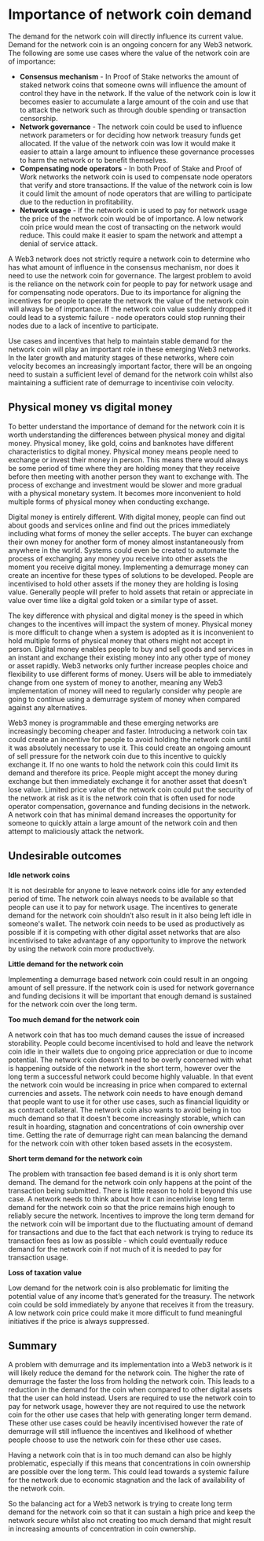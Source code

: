 # Importance of network coin demand

The demand for the network coin will directly influence its current value. Demand for the network coin is an ongoing concern for any Web3 network. The following are some use cases where the value of the network coin are of importance:

* **Consensus mechanism** - In Proof of Stake networks the amount of staked network coins that someone owns will influence the amount of control they have in the network. If the value of the network coin is low it becomes easier to accumulate a large amount of the coin and use that to attack the network such as through double spending or transaction censorship.
* **Network governance** - The network coin could be used to influence network parameters or for deciding how network treasury funds get allocated. If the value of the network coin was low it would make it easier to attain a large amount to influence these governance processes to harm the network or to benefit themselves.
* **Compensating node operators** - In both Proof of Stake and Proof of Work networks the network coin is used to compensate node operators that verify and store transactions. If the value of the network coin is low it could limit the amount of node operators that are willing to participate due to the reduction in profitability.
* **Network usage** - If the network coin is used to pay for network usage the price of the network coin would be of importance. A low network coin price would mean the cost of transacting on the network would reduce. This could make it easier to spam the network and attempt a denial of service attack.

A Web3 network does not strictly require a network coin to determine who has what amount of influence in the consensus mechanism, nor does it need to use the network coin for governance. The largest problem to avoid is the reliance on the network coin for people to pay for network usage and for compensating node operators. Due to its importance for aligning the incentives for people to operate the network the value of the network coin will always be of importance. If the network coin value suddenly dropped it could lead to a systemic failure - node operators could stop running their nodes due to a lack of incentive to participate.

Use cases and incentives that help to maintain stable demand for the network coin will play an important role in these emerging Web3 networks. In the later growth and maturity stages of these networks, where coin velocity becomes an increasingly important factor, there will be an ongoing need to sustain a sufficient level of demand for the network coin whilst also maintaining a sufficient rate of demurrage to incentivise coin velocity.



## **Physical money vs digital money**

To better understand the importance of demand for the network coin it is worth understanding the differences between physical money and digital money. Physical money, like gold, coins and banknotes have different characteristics to digital money. Physical money means people need to exchange or invest their money in person. This means there would always be some period of time where they are holding money that they receive before then meeting with another person they want to exchange with. The process of exchange and investment would be slower and more gradual with a physical monetary system. It becomes more inconvenient to hold multiple forms of physical money when conducting exchange.

Digital money is entirely different. With digital money, people can find out about goods and services online and find out the prices immediately including what forms of money the seller accepts. The buyer can exchange their own money for another form of money almost instantaneously from anywhere in the world. Systems could even be created to automate the process of exchanging any money you receive into other assets the moment you receive digital money. Implementing a demurrage money can create an incentive for these types of solutions to be developed. People are incentivised to hold other assets if the money they are holding is losing value. Generally people will prefer to hold assets that retain or appreciate in value over time like a digital gold token or a similar type of asset.

The key difference with physical and digital money is the speed in which changes to the incentives will impact the system of money. Physical money is more difficult to change when a system is adopted as it is inconvenient to hold multiple forms of physical money that others might not accept in person. Digital money enables people to buy and sell goods and services in an instant and exchange their existing money into any other type of money or asset rapidly. Web3 networks only further increase peoples choice and flexibility to use different forms of money. Users will be able to immediately change from one system of money to another, meaning any Web3 implementation of money will need to regularly consider why people are going to continue using a demurrage system of money when compared against any alternatives.

Web3 money is programmable and these emerging networks are increasingly becoming cheaper and faster. Introducing a network coin tax could create an incentive for people to avoid holding the network coin until it was absolutely necessary to use it. This could create an ongoing amount of sell pressure for the network coin due to this incentive to quickly exchange it. If no one wants to hold the network coin this could limit its demand and therefore its price. People might accept the money during exchange but then immediately exchange it for another asset that doesn’t lose value. Limited price value of the network coin could put the security of the network at risk as it is the network coin that is often used for node operator compensation, governance and funding decisions in the network. A network coin that has minimal demand increases the opportunity for someone to quickly attain a large amount of the network coin and then attempt to maliciously attack the network.



## **Undesirable outcomes**



**Idle network coins**

It is not desirable for anyone to leave network coins idle for any extended period of time. The network coin always needs to be available so that people can use it to pay for network usage. The incentives to generate demand for the network coin shouldn’t also result in it also being left idle in someone's wallet. The network coin needs to be used as productively as possible if it is competing with other digital asset networks that are also incentivised to take advantage of any opportunity to improve the network by using the network coin more productively.



**Little demand for the network coin**

Implementing a demurrage based network coin could result in an ongoing amount of sell pressure. If the network coin is used for network governance and funding decisions it will be important that enough demand is sustained for the network coin over the long term.



**Too much demand for the network coin**

A network coin that has too much demand causes the issue of increased storability. People could become incentivised to hold and leave the network coin idle in their wallets due to ongoing price appreciation or due to income potential. The network coin doesn’t need to be overly concerned with what is happening outside of the network in the short term, however over the long term a successful network could become highly valuable. In that event the network coin would be increasing in price when compared to external currencies and assets. The network coin needs to have enough demand that people want to use it for other use cases, such as financial liquidity or as contract collateral. The network coin also wants to avoid being in too much demand so that it doesn’t become increasingly storable, which can result in hoarding, stagnation and concentrations of coin ownership over time. Getting the rate of demurrage right can mean balancing the demand for the network coin with other token based assets in the ecosystem.



**Short term demand for the network coin**

The problem with transaction fee based demand is it is only short term demand. The demand for the network coin only happens at the point of the transaction being submitted. There is little reason to hold it beyond this use case. A network needs to think about how it can incentivise long term demand for the network coin so that the price remains high enough to reliably secure the network. Incentives to improve the long term demand for the network coin will be important due to the fluctuating amount of demand for transactions and due to the fact that each network is trying to reduce its transaction fees as low as possible - which could eventually reduce demand for the network coin if not much of it is needed to pay for transaction usage.



**Loss of taxation value**

Low demand for the network coin is also problematic for limiting the potential value of any income that’s generated for the treasury. The network coin could be sold immediately by anyone that receives it from the treasury. A low network coin price could make it more difficult to fund meaningful initiatives if the price is always suppressed.



## Summary

A problem with demurrage and its implementation into a Web3 network is it will likely reduce the demand for the network coin. The higher the rate of demurrage the faster the loss from holding the network coin. This leads to a reduction in the demand for the coin when compared to other digital assets that the user can hold instead. Users are required to use the network coin to pay for network usage, however they are not required to use the network coin for the other use cases that help with generating longer term demand. These other use cases could be heavily incentivised however the rate of demurrage will still influence the incentives and likelihood of whether people choose to use the network coin for these other use cases.

Having a network coin that is in too much demand can also be highly problematic, especially if this means that concentrations in coin ownership are possible over the long term. This could lead towards a systemic failure for the network due to economic stagnation and the lack of availability of the network coin.

So the balancing act for a Web3 network is trying to create long term demand for the network coin so that it can sustain a high price and keep the network secure whilst also not creating too much demand that might result in increasing amounts of concentration in coin ownership.
